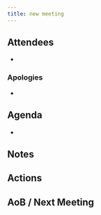 ```yaml
---
title: new meeting
---
```


## Attendees
- 

### Apologies
- 

## Agenda
- 

## Notes

## Actions

## AoB / Next Meeting